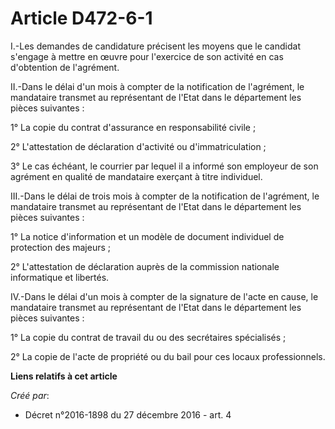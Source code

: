 # Article D472-6-1

I.-Les  demandes de candidature précisent les moyens que le candidat s'engage à  mettre en œuvre pour l'exercice de son
activité en cas d'obtention de  l'agrément. 

II.-Dans le délai d'un mois à compter  de la notification de l'agrément, le mandataire transmet au  représentant de l'Etat
dans le département les pièces suivantes : 

1° La copie du contrat d'assurance en responsabilité civile ; 

2° L'attestation de déclaration d'activité ou d'immatriculation ; 

3° Le cas échéant, le courrier par lequel il a informé son employeur de  son agrément en qualité de mandataire exerçant à
titre individuel. 

III.-Dans le délai de trois mois à compter de la notification de  l'agrément, le mandataire transmet au représentant de
l'Etat dans le  département les pièces suivantes : 

1° La notice d'information et un modèle de document individuel de protection des majeurs ; 

2° L'attestation de déclaration auprès de la commission nationale informatique et libertés. 

IV.-Dans le délai d'un mois à compter de la signature de l'acte en  cause, le mandataire transmet au représentant de l'Etat
dans le  département les pièces suivantes : 

1° La copie du contrat de travail du ou des secrétaires spécialisés ; 

2° La copie de l'acte de propriété ou du bail pour ces locaux professionnels.

**Liens relatifs à cet article**

_Créé par_:

  - Décret n°2016-1898 du 27 décembre 2016 - art. 4
